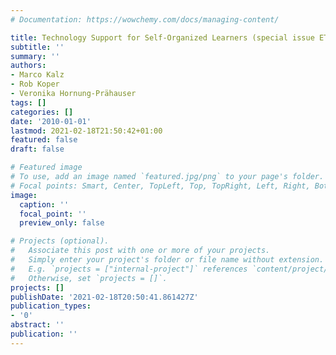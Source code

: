 ```yaml
---
# Documentation: https://wowchemy.com/docs/managing-content/

title: Technology Support for Self-Organized Learners (special issue ET&S)
subtitle: ''
summary: ''
authors:
- Marco Kalz
- Rob Koper
- Veronika Hornung-Prähauser
tags: []
categories: []
date: '2010-01-01'
lastmod: 2021-02-18T21:50:42+01:00
featured: false
draft: false

# Featured image
# To use, add an image named `featured.jpg/png` to your page's folder.
# Focal points: Smart, Center, TopLeft, Top, TopRight, Left, Right, BottomLeft, Bottom, BottomRight.
image:
  caption: ''
  focal_point: ''
  preview_only: false

# Projects (optional).
#   Associate this post with one or more of your projects.
#   Simply enter your project's folder or file name without extension.
#   E.g. `projects = ["internal-project"]` references `content/project/deep-learning/index.md`.
#   Otherwise, set `projects = []`.
projects: []
publishDate: '2021-02-18T20:50:41.861427Z'
publication_types:
- '0'
abstract: ''
publication: ''
---
```

